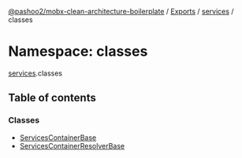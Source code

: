[@pashoo2/mobx-clean-architecture-boilerplate](../README.md) / [Exports](../modules.md) / [services](services.md) / classes

# Namespace: classes

[services](services.md).classes

## Table of contents

### Classes

- [ServicesContainerBase](../classes/services.classes.servicescontainerbase.md)
- [ServicesContainerResolverBase](../classes/services.classes.servicescontainerresolverbase.md)
